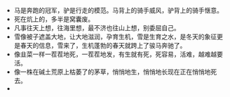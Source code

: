 - 马是奔跑的冠军，驴是行走的模范。马背上的骑手威风，驴背上的骑手惬意。
- 死在炕上的，多半是窝囊废。
- 凡事往天上想，往海里想，最不济也往山上想，别委屈自己。
- 雪像被子遮盖大地，让大地滋润，孕育生机，雪是生育之水，是冬天的象征更是春天的信息，雪来了，生机蓬勃的春天就跨上了骏马奔驰了。
- 像韭菜一样一茬茬地死，一茬茬地发，有生就有死，死容易，活难，越难越要活。
- 像一株在碱土荒原上枯萎了的茅草，悄悄地生，悄悄地长现在正在悄悄地死去。
- 
